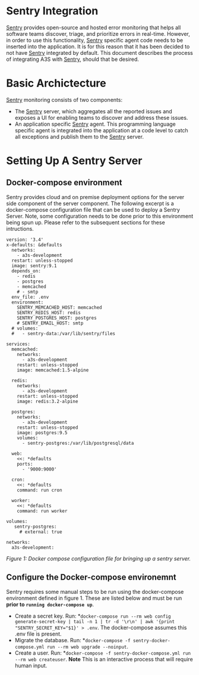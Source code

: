 # Sentry Integration

[Sentry](https://sentry.io/welcome/) provides open-source and hosted error monitoring that helps all software 
teams discover, triage, and prioritize errors in real-time. However, in order to use this functionality, [Sentry](https://sentry.io/welcome/) specific agent code needs to be inserted into the application. It is for this reason that it has been decided to not have [Sentry](https://sentry.io/welcome/) integrated by default. This document describes the process of integrating A3S with [Sentry](https://sentry.io/welcome/), should that be desired.

# Basic Archictecture

[Sentry](https://sentry.io/welcome/) monitoring consists of two components:

* The [Sentry](https://sentry.io/welcome/) server, which aggregates all the reported issues and exposes a UI for enabling teams to discover and address these issues.
* An application specific [Sentry](https://sentry.io/welcome/) agent. This programming language specific agent is integrated into the application at a code level to catch all exceptions and publish them to the [Sentry](https://sentry.io/welcome/) server.

# Setting Up A Sentry Server

## Docker-compose environment

Sentry provides cloud and on premise deployment options for the server side component of the server component. The following excerpt is a docker-compose configuration file that can be used to deploy a Sentry Server. Note, some configuration needs to be done prior to this environment being spun up. Please refer to the subsequent sections for these intructions.

```
version: '3.4'
x-defaults: &defaults
  networks:
    - a3s-development
  restart: unless-stopped
  image: sentry:9.1
  depends_on:
    - redis
    - postgres
    - memcached
    # - smtp
  env_file: .env
  environment:
    SENTRY_MEMCACHED_HOST: memcached
    SENTRY_REDIS_HOST: redis
    SENTRY_POSTGRES_HOST: postgres
    # SENTRY_EMAIL_HOST: smtp
  # volumes:
  #   - sentry-data:/var/lib/sentry/files

services:
  memcached:
    networks:
      - a3s-development
    restart: unless-stopped
    image: memcached:1.5-alpine

  redis:
    networks:
      - a3s-development
    restart: unless-stopped
    image: redis:3.2-alpine

  postgres:
    networks:
      - a3s-development
    restart: unless-stopped
    image: postgres:9.5
    volumes:
      - sentry-postgres:/var/lib/postgresql/data

  web:
    <<: *defaults
    ports:
      - '9000:9000'

  cron:
    <<: *defaults
    command: run cron

  worker:
    <<: *defaults
    command: run worker

volumes:
   sentry-postgres:
     # external: true
      
networks:
  a3s-development:
```
*Figure 1: Docker compose configuration file for bringing up a sentry server.*

## Configure the Docker-compose environemnt

Sentry requires some manual steps to be run using the docker-compose environment defined in figure 1. These are listed below and must be run **prior to `running docker-compose up`**.

* Create a secret key. Run:
  *`docker-compose run --rm web config generate-secret-key | tail -n 1 | tr -d '\r\n' | awk '{print "SENTRY_SECRET_KEY="$1}' > .env`. 
The docker-compose assumes this .env file is present.
* Migrate the database. Run:
  *`docker-compose -f sentry-docker-compose.yml run --rm web upgrade --noinput`.
* Create a user. Run:
  *`docker-compose -f sentry-docker-compose.yml run --rm web createuser`. **Note** 
This is an interactive process that will require human input.
